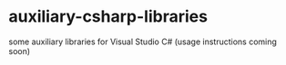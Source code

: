 # auxiliary-csharp-libraries
some auxiliary libraries for Visual Studio C# (usage instructions coming soon)
